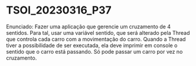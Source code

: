 # TSOI_20230316_P37
  Enunciado:
    Fazer uma aplicação que gerencie um cruzamento de 4 sentidos. Para tal, usar uma variável sentido, que será alterado pela Thread que controla cada carro com a movimentação do carro. Quando a Thread tiver a possibilidade de ser executada, ela deve imprimir em console o sentido que o carro está passando. Só pode passar um carro por vez no cruzamento.

    
